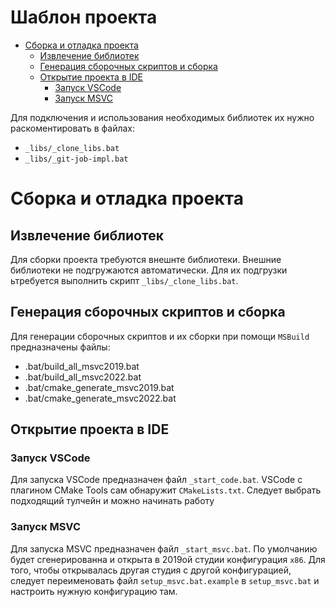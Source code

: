 # Шаблон проекта

  - [Сборка и отладка проекта](#user-content-сборка-и-отладка-проекта)
    - [Извлечение библиотек](#user-content-извлечение-библиотек)
    - [Генерация сборочных скриптов и сборка](#user-content-генерация-сборочных-скриптов-и-сборка)
    - [Открытие проекта в IDE](#user-content-открытие-проекта-в-ide)
      - [Запуск VSCode](#user-content-запуск-vscode)
      - [Запуск MSVC](#user-content-запуск-msvc)


Для подключения и использования необходимых библиотек их нужно раскоментировать в файлах:

 - `_libs/_clone_libs.bat`
 - `_libs/_git-job-impl.bat`


# Сборка и отладка проекта


## Извлечение библиотек

Для сборки проекта требуются внешнте библиотеки. Внешние библиотеки не подгружаются автоматически.
Для их подгрузки ьтребуется выполнить скрипт `_libs/_clone_libs.bat`.


## Генерация сборочных скриптов и сборка

Для генерации сборочных скриптов и их сборки при помощи `MSBuild` предназначены файлы:

 - .bat/build_all_msvc2019.bat
 - .bat/build_all_msvc2022.bat
 - .bat/cmake_generate_msvc2019.bat
 - .bat/cmake_generate_msvc2022.bat


## Открытие проекта в IDE

### Запуск VSCode

Для запуска VSCode предназначен файл `_start_code.bat`. 
VSCode с плагином CMake Tools сам обнаружит `CMakeLists.txt`. Следует выбрать подходящий тулчейн
и можно начинать работу


### Запуск MSVC

Для запуска MSVC предназначен файл `_start_msvc.bat`.
По умолчанию будет сгенерированна и открыта в 2019ой студии конфигурация `x86`.
Для того, чтобы открывалась другая студия с другой конфигурацией, следует
переименовать файл `setup_msvc.bat.example` в `setup_msvc.bat` и настроить нужную конфигурацию там.




